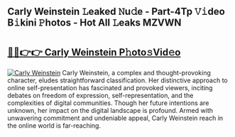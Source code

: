 ## Carly Weinstein 𝙻eaked 𝙽u𝚍e - Part-4Tp 𝚅𝚒deo B𝚒kini 𝙿hotos - Hot All 𝙻eaks MZVWN

# <h2><a href="http://ld2frf.urlbe.top/?page=Carly+Weinstein">🔗🔗👉👉 Carly Weinstein P𝚑oto𝚜Vid𝚎o</a></h2>

[![Carly Weinstein](https://i.imgur.com/eBuTRDB.gif)](http://ld2frf.urlbe.top/?page=Carly+Weinstein)
Carly Weinstein, a complex and thought-provoking character, eludes straightforward classification. Her distinctive approach to online self-presentation has fascinated and provoked viewers, inciting debates on freedom of expression, self-representation, and the complexities of digital communities. Though her future intentions are unknown, her impact on the digital landscape is profound. Armed with unwavering commitment and undeniable appeal, Carly Weinstein reach in the online world is far-reaching.
